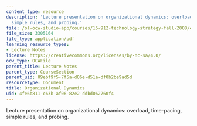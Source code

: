 ```yaml
---
content_type: resource
description: 'Lecture presentation on organizational dynamics: overload, time-pacing,
  simple rules, and probing.'
file: /ol-ocw-studio-app/courses/15-912-technology-strategy-fall-2008/4fe6b811c63baf0682e2ddbd062760f4_lec_19.pdf
file_size: 3305164
file_type: application/pdf
learning_resource_types:
- Lecture Notes
license: https://creativecommons.org/licenses/by-nc-sa/4.0/
ocw_type: OCWFile
parent_title: Lecture Notes
parent_type: CourseSection
parent_uid: 09ebf9f5-7f5a-d06e-d51a-df0b2be9ad5d
resourcetype: Document
title: Organizational Dynamics
uid: 4fe6b811-c63b-af06-82e2-ddbd062760f4
---
```

Lecture presentation on organizational dynamics: overload, time-pacing, simple rules, and probing.